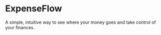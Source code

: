 # ExpenseFlow
A simple, intuitive way to see where your money goes and take control of your finances.
